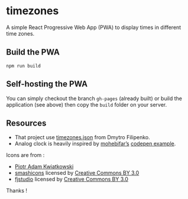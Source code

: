 # timezones

A simple React Progressive Web App (PWA) to display times in different time zones.

## Build the PWA

`npm run build`

## Self-hosting the PWA

You can simply checkout the branch `gh-pages` (already built) or build the application (see above) then copy the `build` folder on your server.

## Resources

- That project use [timezones.json](https://github.com/dmfilipenko/timezones.json) from Dmytro Filipenko.
- Analog clock is heavily inspired by [mohebifar’s](https://twitter.com/mohebifar) [codepen example](https://codepen.io/mohebifar/pen/KwdeMz).

Icons are from :

  * [Piotr Adam Kwiatkowski](http://ikons.piotrkwiatkowski.co.uk/)
  * [smashicons](https://www.flaticon.com/authors/smashicons) licensed by [Creative Commons BY 3.0](http://creativecommons.org/licenses/by/3.0/)
  * [fjstudio](https://www.flaticon.com/authors/fjstudio)  licensed by [Creative Commons BY 3.0](http://creativecommons.org/licenses/by/3.0/)

Thanks !

